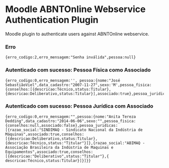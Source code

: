 # Moodle ABNTOnline Webservice Authentication Plugin

Moodle plugin to authenticate users against ABNTOnline webservice.


### Erro

```
{erro_codigo:2,erro_mensagem:"Senha inválida",pessoa:null}
```

### Autenticado com sucesso: Pessoa Física como Associado

```
{erro_codigo:0,erro_mensagem:'', pessoa:{nome:"José SebastiãoViel",data_cadastro:"2007-11-27",sexo:'M',pessoa_fisica:{conselhos:[{descricao:Técnico,status:Titular},{descricao:Deliberativo,status:Titular}],associado:true},pessoa_juridicas:null}}
```

### Autenticado com sucesso: Pessoa Jurídica com Associado

```
{erro_codigo:0,erro_mensagem:"",pessoa:{nome:"Anita Tereza Dedding",data_cadastro:"2014-06-06",sexo:"",pessoa_fisica:{conselhos:null,associado:false},pessoa_juridicas:[{razao_social:"SINDIMAQ - Sindicato Nacional da Indústria de Máquinas",associado:true,conselhos:[{descricao:Deliberativo,status:Titular},{descricao:Técnico,status:"Titular"}]},{razao_social:"ABIMAQ - Associação Brasileira da Indústria de Maquinas e Equipamentos",associado:true,conselhos:[{descricao:"Deliberativo",status:"Titular"},{
descricao:Técnico,status:Titular}]}]}}
```
